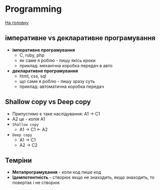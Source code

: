 # Programming
[На головну](../README.md)

## імперативне vs декларативне програмування
* **імперативне програмування**
  * C, ruby, php
  * як саме я роблю - пишу якісь кроки
  * приклад: механічна коробка передач в авто
* **декларативне програмування**
  * html, css, sql
  * що саме я роблю - пишу зразу суть
  * приклад: автоматична коробка передач

## Shallow copy vs Deep copy
* Припустимо є таке наслідування: A1 -> C1
* A2 це - копія A1
* `Shallow copy`
  * A1 -> C1 <- A2
* `Deep copy`
  * A1 -> C1
  * A2 -> C2

## Темріни
* **Метапрограмування** - коли код пише код
* **Ідемпотентність** - створює якщо не знаходить, якщо знаходить, то повертає і не створює
